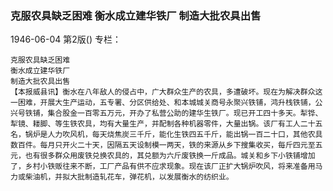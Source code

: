 ### 克服农具缺乏困难  衡水成立建华铁厂  制造大批农具出售

1946-06-04
第2版()
专栏：

    克服农具缺乏困难
    衡水成立建华铁厂
    制造大批农具出售
    【本报威县讯】衡水在八年敌人的侵占中，广大群众生产的农具，多遭破坏。现在为解决群众这一困难，开展大生产运动，五专署、分区供给处、和本城城关商号永聚兴铁铺，鸿升栈铁铺，公兴号铁铺，集合股金一百零五万元，开办了私营公助的建华生铁厂。现已开工四十多天。犁铧、犁镜、耧脚、等生铁农具，均有大量生产，并配制各种机器零件，大量出锅。该厂有工人二十五名，锅炉是人力吹风机，每天烧焦炭三千斤，能化生铁四五千斤，能出锅一百二十口，其他农具数百件。每月只开火二十天，因隔五天设制模一两天，铁的来源从乡下搜集收买，每斤四元至五元，也有很多群众用废铁兑换农具的，其兑额为六斤废铁换一斤成品。城关和乡下小铁铺增加了，乡村小铁贩往来不断，工厂产品有供不应求现象。现在该厂正扩大锅炉吹风，将来准备用马力或柴油机，并拟大批制造轧花车，弹花机，以发展衡水的纺织业。
